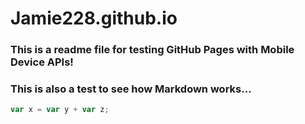# Jamie228.github.io
### This is a readme file for testing GitHub Pages with Mobile Device APIs!
### This is also a test to see how Markdown works...

```javascript
var x = var y + var z;
```